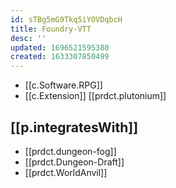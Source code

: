 ```yaml
---
id: sTBg5mG9Tkq5iYOVDqbcH
title: Foundry-VTT
desc: ''
updated: 1696521595380
created: 1633307850499
---
```


- [[c.Software.RPG]]
- [[c.Extension]] [[prdct.plutonium]]

## [[p.integratesWith]]

- [[prdct.dungeon-fog]]
- [[prdct.Dungeon-Draft]]
- [[prdct.WorldAnvil]] 


